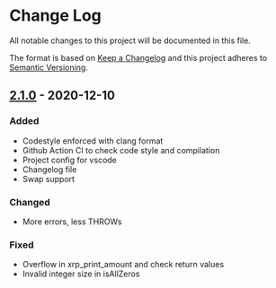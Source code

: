 # Change Log

All notable changes to this project will be documented in this file.

The format is based on [Keep a Changelog](http://keepachangelog.com/)
and this project adheres to [Semantic Versioning](http://semver.org/).

## [2.1.0](https://github.com/ledgerhq/app-xrpr/compare/v2.1.0...v2.0.1) - 2020-12-10

### Added

- Codestyle enforced with clang format
- Github Action CI to check code style and compilation
- Project config for vscode
- Changelog file
- Swap support

### Changed

- More errors, less THROWs

### Fixed

- Overflow in xrp_print_amount and check return values
- Invalid integer size in isAllZeros
